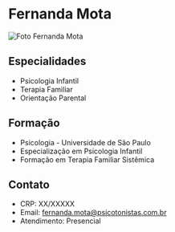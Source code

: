 # Fernanda Mota

![Foto Fernanda Mota](foto-perfil.jpg)

## Especialidades
- Psicologia Infantil
- Terapia Familiar
- Orientação Parental

## Formação
- Psicologia - Universidade de São Paulo
- Especialização em Psicologia Infantil
- Formação em Terapia Familiar Sistêmica

## Contato
- CRP: XX/XXXXX
- Email: fernanda.mota@psicotonistas.com.br
- Atendimento: Presencial

